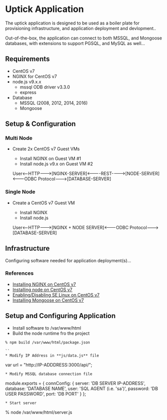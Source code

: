 # Uptick Application
The uptick application is designed to be used as a boiler plate for provisioning infrastructure, and application deployment and devlopment..

Out-of-the-box, the application can connect to both MSSQL, and Mongoose databases, with extensions to support PGSQL, and MySQL as well...

## Requirements
* CentOS v7
* NGINX for CentOS v7
* node.js v9.x.x
  * mssql ODB driver v3.3.0
  * express
* Database
  * MSSQL (2008, 2012, 2014, 2016)
  * Mongoose

## Setup & Configuration

### Multi Node
* Create 2x CentOS v7 Guest VMs
  * Install NGINX on Guest VM #1
  * Install node.js v9.x on Guest VM #2
  
  User<--HTTP--->[NGINX-SERVER]<----REST---->[NODE-SERVER]<---ODBC Protocol--->[DATABASE-SERVER]
  
### Single Node
* Create a CentOS v7 Guest VM
  * Install NGINX 
  * Install node.js
  
  User<--HTTP--->[NGINX + NODE SERVER]<---ODBC Protocol--->[DATABASE-SERVER]

## Infrastructure
Configuring software needed for application deployment(s)...

### References
* [Installing NGINX on CentOS v7](https://www.digitalocean.com/community/tutorials/how-to-install-nginx-on-centos-7)
* [Installing node on CentOS v7](https://www.rosehosting.com/blog/how-to-install-node-js-and-npm-on-centos-7)
* [Enabling/Disabling SE Linux on CentOS v7](https://www.tecmint.com/disable-selinux-temporarily-permanently-in-centos-rhel-fedora/)
* [Installing Mongoose on CentOS v7](https://www.howtoforge.com/tutorial/how-to-install-and-configure-mongodb-on-centos-7/)

## Setup and Configuring Application
* Install software to /var/www/html
* Build the node runtime fro the project

```
% npm build /var/www/html/package.json

``
* Modify IP Address in **js/data.js** file

```
var url = "http://IP-ADDDRESS:3000/api/";
```
* Modify MSSQL database connection file

```
module.exports = {
  connConfig: {
    server: 'DB SERVER IP-ADDRESS',
    database: 'DATABASE NAME',
    user: 'SQL AGENT (i.e. 'sa')',
    password: 'DB USER PASSWORD',
    port: 'DB PORT'
  }
};

```
* Start server

```
% node /var/www/html/server.js

```
